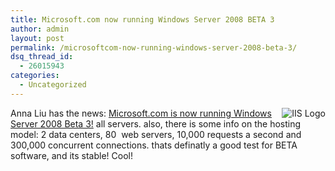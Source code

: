 ```yaml
---
title: Microsoft.com now running Windows Server 2008 BETA 3
author: admin
layout: post
permalink: /microsoftcom-now-running-windows-server-2008-beta-3/
dsq_thread_id:
  - 26015943
categories:
  - Uncategorized
---
```

<img src="http://images.lotas-smartman.net/image.ashx?id=a619724d-5300-4364-9de0-a6d893fb2e57" alt="IIS Logo" align="right" />Anna Liu has the news: [Microsoft.com is now running Windows Server 2008 Beta 3!][1] all servers. also, there is some info on the hosting model: 2 data centers, 80&nbsp; web servers, 10,000 requests a second and 300,000 concurrent connections. thats definatly a good test for BETA software, and its stable! Cool!

 [1]: http://blogs.msdn.com/annali/archive/2007/06/13/windows-server-2008-beta-3-live-on-www-microsoft-com.aspx